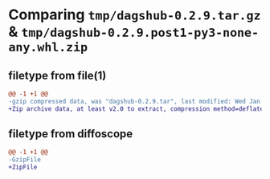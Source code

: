 # Comparing `tmp/dagshub-0.2.9.tar.gz` & `tmp/dagshub-0.2.9.post1-py3-none-any.whl.zip`

## filetype from file(1)

```diff
@@ -1 +1 @@
-gzip compressed data, was "dagshub-0.2.9.tar", last modified: Wed Jan  4 09:04:53 2023, max compression
+Zip archive data, at least v2.0 to extract, compression method=deflate
```

## filetype from diffoscope

```diff
@@ -1 +1 @@
-GzipFile
+ZipFile
```

